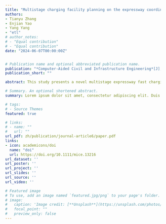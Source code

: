 ```yaml
---
title: "Multistage charging facility planning on the expressway coordinated with the power structure transformation"
authors:
- Tianyu Zhang
- Enjian Yao
- Yang Yang
- "etl"
# author_notes:
# - "Equal contribution"
# - "Equal contribution"
date: "2024-06-07T00:00:00Z"


# Publication name and optional abbreviated publication name.
publication: "*Computer‐Aided Civil and Infrastructure Engineering*[J], 2024;1–23."
publication_short: ""

abstract: This study presents a novel multistage expressway fast charging station (EFCS) planning problem coordinated with the dynamic regional power structure (PS) transformation. Under the prerequisite of the EFCS network's sustainable operation, network accessibility, and orderly construction, a three-step planning method oriented to the enhancement of energy saving and emission reduction (ESER) benefits and rationalization of facility utilization is developed: (i) EV-expanded network, (ii) multiagent-based dynamic traffic assignment (MA-DTA), and (iii) deployment refinement. Embedding the MA-DTA and customized refinement strategy into the iterative planning structure enables the integration of operations and planning of the EFCS network. A numerical experiment and an empirical study in the Shandong Peninsula urban agglomeration are conducted. It demonstrates that the method can find a high-quality solution within acceptable computation time and is applicable to realistic large-scale EFCS planning. The planning method can effectively play the role of economy and facility in inducing EV users' charging demands, thus enhancing the overall ESER benefits. The integration of operation and planning is proven effective in reasonably matching the supply and demand of facility service and charging loads in a full-time period. Further, the multistage EFCS planning schemes during 2025–2045 are explored, and some insightful policy implications are revealed.

# Summary. An optional shortened abstract.
summary: Lorem ipsum dolor sit amet, consectetur adipiscing elit. Duis posuere tellus ac convallis placerat. Proin tincidunt magna sed ex sollicitudin condimentum.

# tags:
# - Source Themes
featured: true

# links:
# - name: ""
#   url: ""
url_pdf: zh/publication/journal-article6/paper.pdf
links:
- icon: academicons/doi
  name: "doi"
  url: https://doi.org/10.1111/mice.13216
url_dataset: ''
url_poster: ''
url_project: ''
url_slides: ''
url_source: ''
url_video: ''

# Featured image
# To use, add an image named `featured.jpg/png` to your page's folder. 
# image:
#   caption: 'Image credit: [**Unsplash**](https://unsplash.com/photos/jdD8gXaTZsc)'
#   focal_point: ""
#   preview_only: false
---
```

